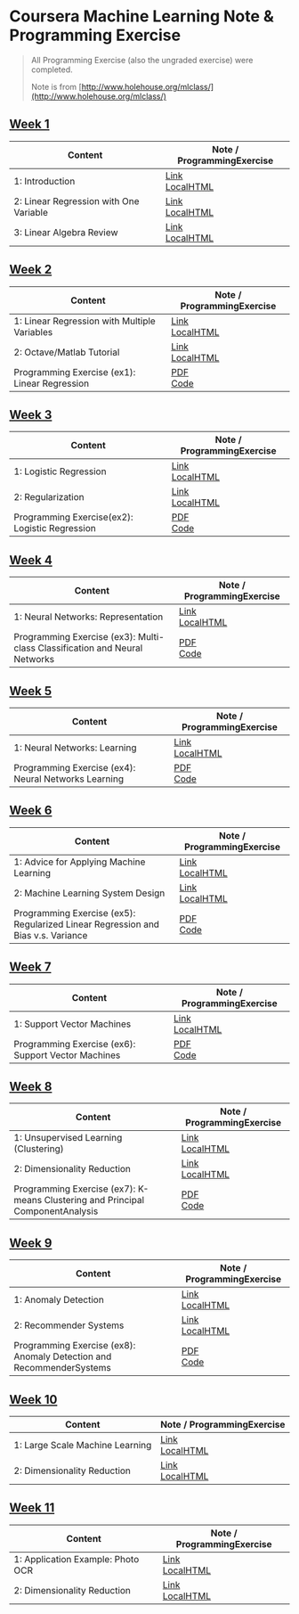 # Coursera Machine Learning Note & Programming Exercise

> All Programming Exercise (also the ungraded exercise) were completed.
>
> Note is from [http://www.holehouse.org/mlclass/](http://www.holehouse.org/mlclass/)

## [Week 1](https://www.coursera.org/learn/machine-learning/home/week/1)

| Content                                | Note / ProgrammingExercise                                                                                                                                                                     |
| -------------------------------------- | ---------------------------------------------------------------------------------------------------------------------------------------------------------------------------------------------- |
| 1: Introduction                        | [Link](http://www.holehouse.org/mlclass/01_02_Introduction_regression_analysis_and_gr.html) </br> [LocalHTML](./Note/Machine_Learning_Note/01_02_Introduction_regression_analysis_and_gr.html) |
| 2: Linear Regression with One Variable | [Link](http://www.holehouse.org/mlclass/01_02_Introduction_regression_analysis_and_gr.html) </br> [LocalHTML](./Note/Machine_Learning_Note/01_02_Introduction_regression_analysis_and_gr.html) |
| 3: Linear Algebra Review               | [Link](http://www.holehouse.org/mlclass/03_Linear_algebra_review.html) </br> [LocalHTML](./Note/Machine_Learning_Note/03_Linear_algebra_review.html)                                           |

## [Week 2](https://www.coursera.org/learn/machine-learning/home/week/2)

| Content                                       | Note / ProgrammingExercise                                                                                                                                                                   |
| --------------------------------------------- | -------------------------------------------------------------------------------------------------------------------------------------------------------------------------------------------- |
| 1: Linear Regression with Multiple Variables  | [Link](http://www.holehouse.org/mlclass/04_Linear_Regression_with_multiple_variables.html) </br> [LocalHTML](./Note/Machine_Learning_Note/04_Linear_Regression_with_multiple_variables.html) |
| 2: Octave/Matlab Tutorial                     | [Link](http://www.holehouse.org/mlclass/05_Octave.html) </br> [LocalHTML](./Note/Machine_Learning_Note/05_Octave.html)                                                                       |
| Programming Exercise (ex1): Linear Regression | [PDF](./ProgrammingExercise/ex1.pdf) </br> [Code](./ProgrammingExercise/ex1/)                                                                                                                |

## [Week 3](https://www.coursera.org/learn/machine-learning/home/week/3)

| Content                                        | Note / ProgrammingExercise                                                                                                                       |
| ---------------------------------------------- | ------------------------------------------------------------------------------------------------------------------------------------------------ |
| 1: Logistic Regression                         | [Link](http://www.holehouse.org/mlclass/06_Logistic_Regression.html) </br> [LocalHTML](./Note/Machine_Learning_Note/06_Logistic_Regression.html) |
| 2: Regularization                              | [Link](http://www.holehouse.org/mlclass/07_Regularization.html) </br> [LocalHTML](./Note/Machine_Learning_Note/07_Regularization.html)           |
| Programming Exercise(ex2): Logistic Regression | [PDF](./ProgrammingExercise/ex2.pdf) </br> [Code](./ProgrammingExercise/ex2/)                                                                    |

## [Week 4](https://www.coursera.org/learn/machine-learning/home/week/4)

| Content                                                                    | Note / ProgrammingExercise                                                                                                                                             |
| -------------------------------------------------------------------------- | ---------------------------------------------------------------------------------------------------------------------------------------------------------------------- |
| 1: Neural Networks: Representation                                         | [Link](http://www.holehouse.org/mlclass/08_Neural_Networks_Representation.html) </br> [LocalHTML](./Note/Machine_Learning_Note/08_Neural_Networks_Representation.html) |
| Programming Exercise (ex3): Multi-class Classification and Neural Networks | [PDF](./ProgrammingExercise/ex3.pdf) </br> [Code](./ProgrammingExercise/ex3/)                                                                                          |

## [Week 5](https://www.coursera.org/learn/machine-learning/home/week/5)

| Content                                              | Note / ProgrammingExercise                                                                                                                                 |
| ---------------------------------------------------- | ---------------------------------------------------------------------------------------------------------------------------------------------------------- |
| 1: Neural Networks: Learning                         | [Link](http://www.holehouse.org/mlclass/09_Neural_Networks_Learning.html) </br> [LocalHTML](./Note/Machine_Learning_Note/09_Neural_Networks_Learning.html) |
| Programming Exercise (ex4): Neural Networks Learning | [PDF](./ProgrammingExercise/ex4.pdf) </br> [Code](./ProgrammingExercise/ex4/)                                                                              |

## [Week 6](https://www.coursera.org/learn/machine-learning/home/week/6)

| Content                                                                          | Note / ProgrammingExercise                                                                                                                                                         |
| -------------------------------------------------------------------------------- | ---------------------------------------------------------------------------------------------------------------------------------------------------------------------------------- |
| 1: Advice for Applying Machine Learning                                          | [Link](http://www.holehouse.org/mlclass/10_Advice_for_applying_machine_learning.html) </br> [LocalHTML](./Note/Machine_Learning_Note/10_Advice_for_applying_machine_learning.html) |
| 2: Machine Learning System Design                                                | [Link](http://www.holehouse.org/mlclass/11_Machine_Learning_System_Design.html) </br> [LocalHTML](./Note/Machine_Learning_Note/11_Machine_Learning_System_Design.html)             |
| Programming Exercise (ex5): Regularized Linear Regression and Bias v.s. Variance | [PDF](./ProgrammingExercise/ex5.pdf) </br> [Code](./ProgrammingExercise/ex5/)                                                                                                      |

## [Week 7](https://www.coursera.org/learn/machine-learning/home/week/7)

| Content                                             | Note / ProgrammingExercise                                                                                                                               |
| --------------------------------------------------- | -------------------------------------------------------------------------------------------------------------------------------------------------------- |
| 1: Support Vector Machines                          | [Link](http://www.holehouse.org/mlclass/12_Support_Vector_Machines.html) </br> [LocalHTML](./Note/Machine_Learning_Note/12_Support_Vector_Machines.html) |
| Programming Exercise (ex6): Support Vector Machines | [PDF](./ProgrammingExercise/ex6.pdf) </br> [Code](./ProgrammingExercise/ex6/)                                                                            |

## [Week 8](https://www.coursera.org/learn/machine-learning/home/week/8)

| Content                                                                        | Note / ProgrammingExercise                                                                                                                                 |
| ------------------------------------------------------------------------------ | ---------------------------------------------------------------------------------------------------------------------------------------------------------- |
| 1: Unsupervised Learning (Clustering)                                          | [Link](http://www.holehouse.org/mlclass/13_Clustering.html) </br> [LocalHTML](./Note/Machine_Learning_Note/13_Clustering.html)                             |
| 2: Dimensionality Reduction                                                    | [Link](http://www.holehouse.org/mlclass/14_Dimensionality_Reduction.html) </br> [LocalHTML](./Note/Machine_Learning_Note/14_Dimensionality_Reduction.html) |
| Programming Exercise (ex7): K-means Clustering and Principal ComponentAnalysis | [PDF](./ProgrammingExercise/ex7.pdf) </br> [Code](./ProgrammingExercise/ex7/)                                                                              |

## [Week 9](https://www.coursera.org/learn/machine-learning/home/week/9)

| Content                                                              | Note / ProgrammingExercise                                                                                                                       |
| -------------------------------------------------------------------- | ------------------------------------------------------------------------------------------------------------------------------------------------ |
| 1: Anomaly Detection                                                 | [Link](http://www.holehouse.org/mlclass/15_Anomaly_Detection.html) </br> [LocalHTML](./Note/Machine_Learning_Note/15_Anomaly_Detection.html)     |
| 2: Recommender Systems                                               | [Link](http://www.holehouse.org/mlclass/16_Recommender_Systems.html) </br> [LocalHTML](./Note/Machine_Learning_Note/16_Recommender_Systems.html) |
| Programming Exercise (ex8): Anomaly Detection and RecommenderSystems | [PDF](./ProgrammingExercise/ex8.pdf) </br> [Code](./ProgrammingExercise/ex8/)                                                                    |

## [Week 10](https://www.coursera.org/learn/machine-learning/home/week/10)

| Content                         | Note / ProgrammingExercise                                                                                                                                         |
| ------------------------------- | ------------------------------------------------------------------------------------------------------------------------------------------------------------------ |
| 1: Large Scale Machine Learning | [Link](http://www.holehouse.org/mlclass/17_Large_Scale_Machine_Learning.html) </br> [LocalHTML](./Note/Machine_Learning_Note/17_Large_Scale_Machine_Learning.html) |
| 2: Dimensionality Reduction     | [Link](http://www.holehouse.org/mlclass/14_Dimensionality_Reduction.html) </br> [LocalHTML](./Note/Machine_Learning_Note/14_Dimensionality_Reduction.html)         |

## [Week 11](https://www.coursera.org/learn/machine-learning/home/week/11)

| Content                           | Note / ProgrammingExercise                                                                                                                               |
| --------------------------------- | -------------------------------------------------------------------------------------------------------------------------------------------------------- |
| 1: Application Example: Photo OCR | [Link](http://www.holehouse.org/mlclass/18_Application_Example_OCR.html) </br> [LocalHTML](./Note/Machine_Learning_Note/18_Application_Example_OCR.html) |
| 2: Dimensionality Reduction       | [Link](http://www.holehouse.org/mlclass/19_Course_Summary.html) </br> [LocalHTML](./Note/Machine_Learning_Note/19_Course_Summary.html)                   |
